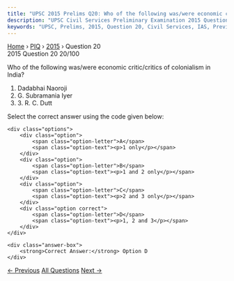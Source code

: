 ```yaml
---
title: "UPSC 2015 Prelims Q20: Who of the following was/were economic critic/critics of col..."
description: "UPSC Civil Services Preliminary Examination 2015 Question 20 with options and answer"
keywords: "UPSC, Prelims, 2015, Question 20, Civil Services, IAS, Previous Year Questions"
---
```


<nav class="breadcrumb">
    <a href="../../">Home</a>
    <span>›</span>
    <a href="../">PIQ</a>
    <span>›</span>
    <a href="./">2015</a>
    <span>›</span>
    <span>Question 20</span>
</nav>

<div class="question-header">
    <div class="question-meta">
        <span class="year-badge">2015</span>
        <span class="question-number">Question 20</span>
        <span class="progress">20/100</span>
    </div>
    <div class="progress-bar">
        <div class="progress-fill" style="width: 20.0%"></div>
    </div>
</div>

<div class="question-content">
    <div class="question-text">
        <p>Who of the following was/were economic critic/critics of colonialism in India?</p>
<ol>
<li>Dadabhai Naoroji</li>
<li>G. Subramania Iyer</li>
<li>3. R. C. Dutt</li>
</ol>
<p>Select the correct answer using the code given below:</p>
    </div>
    
    <div class="options">
        <div class="option">
            <span class="option-letter">A</span>
            <span class="option-text"><p>1 only</p></span>
        </div>
        <div class="option">
            <span class="option-letter">B</span>
            <span class="option-text"><p>1 and 2 only</p></span>
        </div>
        <div class="option">
            <span class="option-letter">C</span>
            <span class="option-text"><p>2 and 3 only</p></span>
        </div>
        <div class="option correct">
            <span class="option-letter">D</span>
            <span class="option-text"><p>1, 2 and 3</p></span>
        </div>
    </div>

    <div class="answer-box">
        <strong>Correct Answer:</strong> Option D
    </div>
</div>

<div class="question-nav">
    <a href="../q019-with-reference-to-dugong-a-mammal-found-in-india-w/" class="nav-btn prev">← Previous</a>
    <a href="../" class="nav-btn center">All Questions</a>
    <a href="../q021-which-one-of-the-following-issues-the-global-econo/" class="nav-btn next">Next →</a>
</div>
